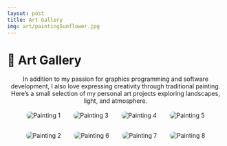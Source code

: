 ```yaml
---
layout: post
title: Art Gallery
img: art/paintingSunflower.jpg
---
```


# 🎨 Art Gallery

<div align="center">
In addition to my passion for graphics programming and software development, I also love expressing creativity through traditional painting.  
Here’s a small selection of my personal art projects exploring landscapes, light, and atmosphere.
</div>

<br>

<div style="display: flex; flex-wrap: wrap; justify-content: center; gap: 30px; align-items: flex-start;">

  <img src="{{site.baseurl}}/images/pages/art/painting1.jpg" alt="Painting 1" style="max-height: 350px; height: auto; width: auto; border-radius: 8px;">
  
  <img src="{{site.baseurl}}/images/pages/art/painting3.jpg" alt="Painting 3" style="max-height: 350px; height: auto; width: auto; border-radius: 8px;">
  
  <img src="{{site.baseurl}}/images/pages/art/painting4.jpg" alt="Painting 4" style="max-height: 350px; height: auto; width: auto; border-radius: 8px;">
  
  <img src="{{site.baseurl}}/images/pages/art/painting5.jpg" alt="Painting 5" style="max-height: 350px; height: auto; width: auto; border-radius: 8px;">

  <img src="{{site.baseurl}}/images/pages/art/painting2.jpg" alt="Painting 2" style="max-height: 350px; height: auto; width: auto; border-radius: 8px;">
  
  <img src="{{site.baseurl}}/images/pages/art/painting6.jpg" alt="Painting 6" style="max-height: 350px; height: auto; width: auto; border-radius: 8px;">
  
  <img src="{{site.baseurl}}/images/pages/art/painting7.jpg" alt="Painting 7" style="max-height: 350px; height: auto; width: auto; border-radius: 8px;">
  
  <img src="{{site.baseurl}}/images/pages/art/painting8.jpg" alt="Painting 8" style="max-height: 350px; height: auto; width: auto; border-radius: 8px;">

</div>

<br><br>
